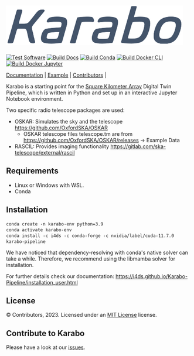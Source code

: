 ![Alt text](doc/src/_static/logo.png?raw=true "Karabo")
===========
[![Test Software](https://github.com/i4Ds/Karabo-Pipeline/actions/workflows/test.yaml/badge.svg)](https://github.com/i4Ds/Karabo-Pipeline/actions/workflows/test.yaml)
[![Build Docs](https://github.com/i4Ds/Karabo-Pipeline/actions/workflows/build-docs.yaml/badge.svg)](https://github.com/i4Ds/Karabo-Pipeline/actions/workflows/build-docs.yaml)
[![Build Conda](https://github.com/i4Ds/Karabo-Pipeline/actions/workflows/conda-build.yml/badge.svg)](https://github.com/i4Ds/Karabo-Pipeline/actions/workflows/conda-build.yml)
[![Build Docker CLI](https://github.com/i4Ds/Karabo-Pipeline/actions/workflows/build-cli-docker-image.yml/badge.svg)](https://github.com/i4Ds/Karabo-Pipeline/actions/workflows/build-cli-docker-image.yml)
[![Build Docker Jupyter](https://github.com/i4Ds/Karabo-Pipeline/actions/workflows/build-jupyter-docker-image.yml/badge.svg)](https://github.com/i4Ds/Karabo-Pipeline/actions/workflows/build-jupyter-docker-image.yml)

[Documentation](https://i4ds.github.io/Karabo-Pipeline/) |
[Example](karabo/examples/how_to_use_karabo_example.ipynb) |
[Contributors](CONTRIBUTORS.md) |

Karabo is a starting point for the [Square Kilometer Array](https://www.skatelescope.org/the-ska-project/) Digital Twin Pipeline, which is written in Python and set up in an interactive Jupyter Notebook environment.

Two specific radio telescope packages are used:

- OSKAR: Simulates the sky and the telescope https://github.com/OxfordSKA/OSKAR
	- OSKAR telescope files telescope.tm are from https://github.com/OxfordSKA/OSKAR/releases -> Example Data
- RASCIL: Provides imaging functionality https://gitlab.com/ska-telescope/external/rascil

Requirements
------------

- Linux or Windows with WSL. 
- Conda

Installation
------------

```shell
conda create -n karabo-env python=3.9
conda activate karabo-env
conda install -c i4ds -c conda-forge -c nvidia/label/cuda-11.7.0 karabo-pipeline
```
We have noticed that dependency-resolving with conda's native solver can take a while. Therefore, we recommend using the libmamba solver for installation.

For further details check our documentation:
https://i4ds.github.io/Karabo-Pipeline/installation_user.html

License
-------
© Contributors, 2023. Licensed under an [MIT License](https://github.com/i4Ds/Karabo-Pipeline/blob/main/LICENSE) license.

Contribute to Karabo
---------------------
Please have a look at our [issues](https://github.com/i4Ds/Karabo-Pipeline/issues).

